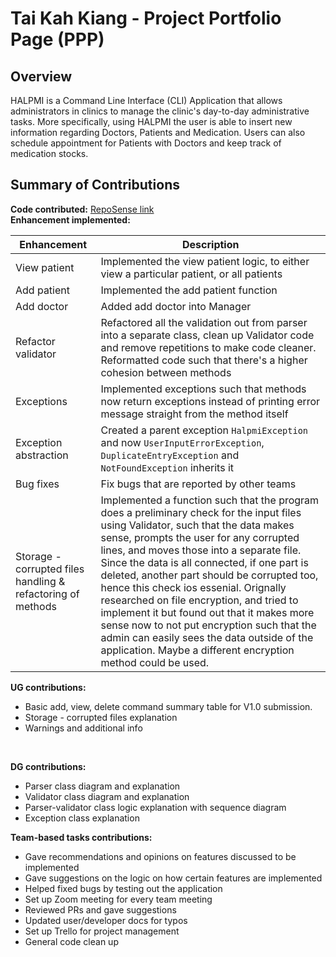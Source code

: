# Tai Kah Kiang - Project Portfolio Page (PPP)

## Overview
HALPMI is a Command Line Interface (CLI) Application that allows administrators in clinics to manage the clinic's day-to-day
administrative tasks. More specifically, using HALPMI the user is able to insert new information regarding Doctors, Patients
and Medication. Users can also schedule appointment for Patients with Doctors and keep track of medication stocks.
## Summary of Contributions

**Code contributed:** [RepoSense link](https://nus-cs2113-ay2122s2.github.io/tp-dashboard/?search=kktai1512&sort=groupTitle&sortWithin=title&timeframe=commit&mergegroup=&groupSelect=groupByRepos&breakdown=true&checkedFileTypes=docs~functional-code~test-code~other&since=2022-02-18)
<br>
**Enhancement implemented:**

| Enhancement                                                 | Description                                                                                                                                                                                                                                                                                                                                                                                                                                                                                                                                                                                                              |
|-------------------------------------------------------------|--------------------------------------------------------------------------------------------------------------------------------------------------------------------------------------------------------------------------------------------------------------------------------------------------------------------------------------------------------------------------------------------------------------------------------------------------------------------------------------------------------------------------------------------------------------------------------------------------------------------------|
| View patient                                                | Implemented the view patient logic, to either view a particular patient, or all patients                                                                                                                                                                                                                                                                                                                                                                                                                                                                                                                                 |
| Add patient                                                 | Implemented the add patient function                                                                                                                                                                                                                                                                                                                                                                                                                                                                                                                                                                                     |
| Add doctor                                                  | Added add doctor into Manager                                                                                                                                                                                                                                                                                                                                                                                                                                                                                                                                                                                            |
| Refactor validator                                          | Refactored all the validation out from parser into a separate class, clean up Validator code and remove repetitions to make code cleaner. Reformatted code such that there's a higher cohesion between methods                                                                                                                                                                                                                                                                                                                                                                                                           |
| Exceptions                                                  | Implemented exceptions such that methods now return exceptions instead of printing error message straight from the method itself                                                                                                                                                                                                                                                                                                                                                                                                                                                                                         |
| Exception abstraction                                       | Created a parent exception `HalpmiException` and now `UserInputErrorException`, `DuplicateEntryException` and `NotFoundException` inherits it                                                                                                                                                                                                                                                                                                                                                                                                                                                                            |
| Bug fixes                                                   | Fix bugs that are reported by other teams                                                                                                                                                                                                                                                                                                                                                                                                                                                                                                                                                                                |
| Storage - corrupted files handling & refactoring of methods | Implemented a function such that the program does a preliminary check for the input files using Validator, such that the data makes sense, prompts the user for any corrupted lines, and moves those into a separate file. Since the data is all connected, if one part is deleted, another part should be corrupted too, hence this check ios essenial. Orignally researched on file encryption, and tried to implement it but found out that it makes more sense now to not put encryption such that the admin can easily sees the data outside of the application. Maybe a different encryption method could be used. |


**UG contributions:**
* Basic add, view, delete command summary table for V1.0 submission.
* Storage - corrupted files explanation
* Warnings and additional info
<br>

**DG contributions:**
* Parser class diagram and explanation
* Validator class diagram and explanation
* Parser-validator class logic explanation with sequence diagram
* Exception class explanation
  <br>

**Team-based tasks contributions:**
* Gave recommendations and opinions on features discussed to be implemented
* Gave suggestions on the logic on how certain features are implemented
* Helped fixed bugs by testing out the application
* Set up Zoom meeting for every team meeting
* Reviewed PRs and gave suggestions 
* Updated user/developer docs for typos
* Set up Trello for project management 
* General code clean up